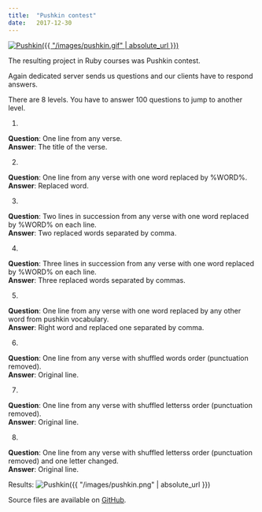 ```yaml
---
title:  "Pushkin contest"
date:   2017-12-30
---
```

[![Pushkin]({{ "/images/pushkin.gif" | absolute_url }})][Pushkin]

The resulting project in Ruby courses was Pushkin contest.

Again dedicated server sends us questions and our clients have to respond answers.

There are 8 levels. You have to answer 100 questions to jump to another level.

1.
**Question**: One line from any verse.  
**Answer**: The title of the verse.

2.
**Question**: One line from any verse with one word replaced by %WORD%.  
**Answer**: Replaced word.

3.
**Question**: Two lines in succession from any verse with one word replaced by %WORD% on each line.  
**Answer**: Two replaced words separated by comma.

4.
**Question**: Three lines in succession from any verse with one word replaced by %WORD% on each line.  
**Answer**: Three replaced words separated by commas.

5.
**Question**: One line from any verse with one word replaced by any other word from pushkin vocabulary.  
**Answer**: Right word and replaced one separated by comma.

6.
**Question**: One line from any verse with shuffled words order (punctuation removed).  
**Answer**: Original line.

7.
**Question**: One line from any verse with shuffled letterss order (punctuation removed).  
**Answer**: Original line.

8.
**Question**: One line from any verse with shuffled letterss order (punctuation removed) and one letter changed.  
**Answer**: Original line.





Results:
![Pushkin]({{ "/images/pushkin.png" | absolute_url }})

Source files are available on [GitHub][GitHub].

[Pushkin]: http://pushkin.rubyroidlabs.com
[GitHub]: https://github.com/dmlaziuk/pushkin-contest-bot.git
